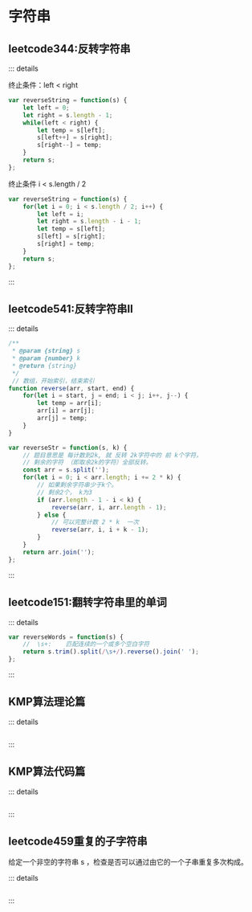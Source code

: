 # 字符串

## leetcode344:反转字符串



::: details

终止条件：left < right

```js
var reverseString = function(s) {
    let left = 0;
    let right = s.length - 1;
    while(left < right) {
        let temp = s[left];
        s[left++] = s[right];
        s[right--] = temp;
    }
    return s;
};
```

终止条件 i < s.length / 2

```js
var reverseString = function(s) {
    for(let i = 0; i < s.length / 2; i++) {
        let left = i;
        let right = s.length - i - 1;
        let temp = s[left];
        s[left] = s[right];
        s[right] = temp;
    }
    return s;
};
```

:::

## leetcode541:反转字符串II

::: details

```js
/**
 * @param {string} s
 * @param {number} k
 * @return {string}
 */
 // 数组，开始索引，结束索引
function reverse(arr, start, end) {
    for(let i = start, j = end; i < j; i++, j--) {
        let temp = arr[i];
        arr[i] = arr[j];
        arr[j] = temp;
    }
}

var reverseStr = function(s, k) {
    // 题目意思是 每计数到2k, 就 反转 2k字符中的 前 k个字符，
    // 剩余的字符 （即取余2k的字符）全部反转。
    const arr = s.split('');
    for(let i = 0; i < arr.length; i += 2 * k) {
        // 如果剩余字符串少于k个。
        // 剩余2个， k为3
        if (arr.length - 1 - i < k) {
            reverse(arr, i, arr.length - 1);
        } else {
            // 可以完整计数 2 * k  一次
            reverse(arr, i, i + k - 1);
        }
    }
    return arr.join('');
};
```

:::

## leetcode151:翻转字符串里的单词

::: details

```js
var reverseWords = function(s) {
    //  \s+:	匹配连续的一个或多个空白字符
    return s.trim().split(/\s+/).reverse().join(' ');
};
```

:::

## KMP算法理论篇

::: details

```js

```

:::

## KMP算法代码篇

::: details

```js

```

:::

## leetcode459重复的子字符串

给定一个非空的字符串 s ，检查是否可以通过由它的一个子串重复多次构成。

::: details

```js

```

:::
